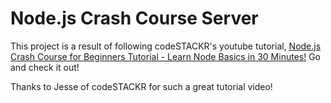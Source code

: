 # Node.js Crash Course Server

This project is a result of following codeSTACKR's youtube tutorial, [Node.js Crash Course for Beginners Tutorial - Learn Node Basics in 30 Minutes!](https://www.youtube.com/watch?v=2LUdnb-mls0&t=678s) Go and check it out!

Thanks to Jesse of codeSTACKR for such a great tutorial video!
